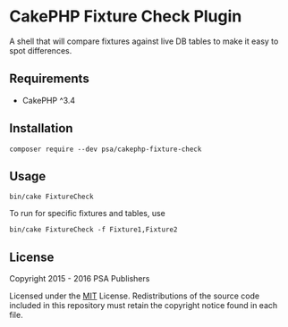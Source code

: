 # CakePHP Fixture Check Plugin

A shell that will compare fixtures against live DB tables to make it easy to spot differences.

## Requirements

* CakePHP ^3.4

## Installation
```
composer require --dev psa/cakephp-fixture-check
```

## Usage
```
bin/cake FixtureCheck
```

To run for specific fixtures and tables, use
```
bin/cake FixtureCheck -f Fixture1,Fixture2
```


## License

Copyright 2015 - 2016 PSA Publishers

Licensed under the [MIT](http://www.opensource.org/licenses/mit-license.php) License. Redistributions of the source code included in this repository must retain the copyright notice found in each file.
